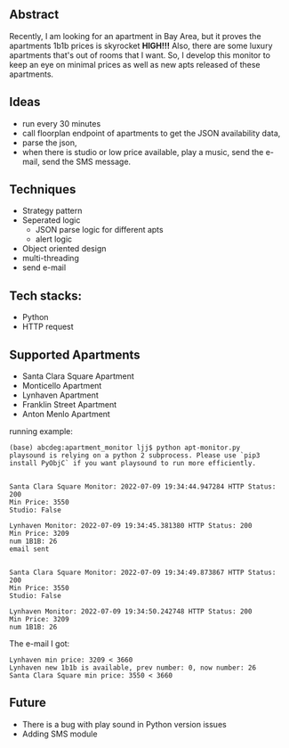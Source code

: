 ## Abstract

Recently, I am looking for an apartment in Bay Area, but it proves the apartments 1b1b prices is skyrocket **HIGH!!!** Also, there are some luxury apartments that's out of rooms that I want. So, I develop this monitor to keep an eye on minimal prices as well as new apts released of these apartments.

## Ideas
- run every 30 minutes
- call floorplan endpoint of apartments to get the JSON availability data, 
- parse the json,
- when there is studio or low price available, play a music, send the e-mail, send the SMS message.

## Techniques
- Strategy pattern
- Seperated logic
  - JSON parse logic for different apts
  - alert logic
- Object oriented design
- multi-threading
- send e-mail

## Tech stacks:
- Python
- HTTP request

## Supported Apartments
- Santa Clara Square Apartment
- Monticello Apartment
- Lynhaven Apartment
- Franklin Street Apartment
- Anton Menlo Apartment


running example:
```text
(base) abcdeg:apartment_monitor ljj$ python apt-monitor.py 
playsound is relying on a python 2 subprocess. Please use `pip3 install PyObjC` if you want playsound to run more efficiently.


Santa Clara Square Monitor: 2022-07-09 19:34:44.947284 HTTP Status: 200
Min Price: 3550
Studio: False

Lynhaven Monitor: 2022-07-09 19:34:45.381380 HTTP Status: 200
Min Price: 3209
num 1B1B: 26
email sent


Santa Clara Square Monitor: 2022-07-09 19:34:49.873867 HTTP Status: 200
Min Price: 3550
Studio: False

Lynhaven Monitor: 2022-07-09 19:34:50.242748 HTTP Status: 200
Min Price: 3209
num 1B1B: 26
```

The e-mail I got:
```text
Lynhaven min price: 3209 < 3660
Lynhaven new 1b1b is available, prev number: 0, now number: 26
Santa Clara Square min price: 3550 < 3660
```


## Future
- There is a bug with play sound in Python version issues
- Adding SMS module
